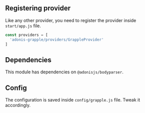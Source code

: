 ## Registering provider

Like any other provider, you need to register the provider inside `start/app.js` file.

```js
const providers = [
  'adonis-grapple/providers/GrappleProvider'
]
```

## Dependencies

This module has dependencies on `@adonisjs/bodyparser`.

## Config

The configuration is saved inside `config/grapple.js` file. Tweak it accordingly.